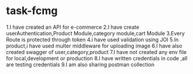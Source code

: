 # task-fcmg
1.I have created an API for e-commerce
2.I have create userAuthentication,Product Module,category module,cart Module
3.Every Route is protected through token
4.i have used validation using JOI
5.In product,i have used multer middleware for uploading image
6.I have also created swagger of user,category,product 
7.I have not created any env file for local,development or production
8.I have written credentials in code ,all are testing credentials 
9.I am also sharing postman collection
